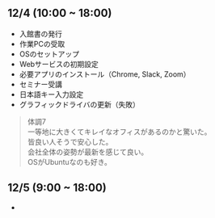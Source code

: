 ## 12/4 (10:00 ~ 18:00)
* 入館書の発行
* 作業PCの受取
* OSのセットアップ
* Webサービスの初期設定
* 必要アプリのインストール（Chrome, Slack, Zoom）
* セミナー受講
* 日本語キー入力設定
* グラフィックドライバの更新（失敗）
> 体調7  
> 一等地に大きくてキレイなオフィスがあるのかと驚いた。  
> 皆良い人そうで安心した。  
> 会社全体の姿勢が最新を感じて良い。  
> OSがUbuntuなのも好き。  
## 12/5 (9:00 ~ 18:00)
* 

